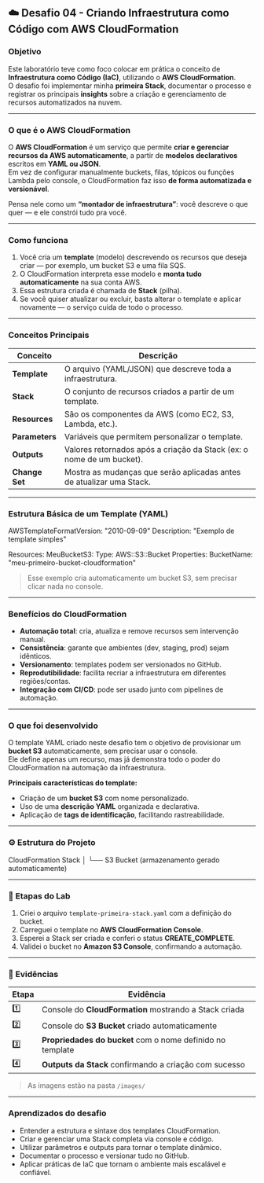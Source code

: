## ☁️ Desafio 04 - Criando Infraestrutura como Código com AWS CloudFormation

### Objetivo
Este laboratório teve como foco colocar em prática o conceito de **Infraestrutura como Código (IaC)**, utilizando o **AWS CloudFormation**.  
O desafio foi implementar minha **primeira Stack**, documentar o processo e registrar os principais **insights** sobre a criação e gerenciamento de recursos automatizados na nuvem.

---

### O que é o AWS CloudFormation
O **AWS CloudFormation** é um serviço que permite **criar e gerenciar recursos da AWS automaticamente**, a partir de **modelos declarativos** escritos em **YAML ou JSON**.  
Em vez de configurar manualmente buckets, filas, tópicos ou funções Lambda pelo console, o CloudFormation faz isso **de forma automatizada e versionável**.

Pensa nele como um **“montador de infraestrutura”**: você descreve o que quer — e ele constrói tudo pra você.  

---

### Como funciona
1. Você cria um **template** (modelo) descrevendo os recursos que deseja criar — por exemplo, um bucket S3 e uma fila SQS.  
2. O CloudFormation interpreta esse modelo e **monta tudo automaticamente** na sua conta AWS.  
3. Essa estrutura criada é chamada de **Stack** (pilha).  
4. Se você quiser atualizar ou excluir, basta alterar o template e aplicar novamente — o serviço cuida de todo o processo.  

---

### Conceitos Principais

| Conceito | Descrição |
|-----------|-----------|
| **Template** | O arquivo (YAML/JSON) que descreve toda a infraestrutura. |
| **Stack** | O conjunto de recursos criados a partir de um template. |
| **Resources** | São os componentes da AWS (como EC2, S3, Lambda, etc.). |
| **Parameters** | Variáveis que permitem personalizar o template. |
| **Outputs** | Valores retornados após a criação da Stack (ex: o nome de um bucket). |
| **Change Set** | Mostra as mudanças que serão aplicadas antes de atualizar uma Stack. |

---

### Estrutura Básica de um Template (YAML)

AWSTemplateFormatVersion: "2010-09-09"
Description: "Exemplo de template simples"

Resources:
  MeuBucketS3:
    Type: AWS::S3::Bucket
    Properties:
      BucketName: "meu-primeiro-bucket-cloudformation"

> Esse exemplo cria automaticamente um bucket S3, sem precisar clicar nada no console.

---

### Benefícios do CloudFormation

- **Automação total**: cria, atualiza e remove recursos sem intervenção manual.
- **Consistência**: garante que ambientes (dev, staging, prod) sejam idênticos.
- **Versionamento**: templates podem ser versionados no GitHub.
- **Reprodutibilidade**: facilita recriar a infraestrutura em diferentes regiões/contas.
- **Integração com CI/CD**: pode ser usado junto com pipelines de automação.

---

### O que foi desenvolvido
O template YAML criado neste desafio tem o objetivo de provisionar um **bucket S3** automaticamente, sem precisar usar o console.  
Ele define apenas um recurso, mas já demonstra todo o poder do CloudFormation na automação da infraestrutura.

**Principais características do template:**
- Criação de um **bucket S3** com nome personalizado.  
- Uso de uma **descrição YAML** organizada e declarativa.  
- Aplicação de **tags de identificação**, facilitando rastreabilidade.  

---

### ⚙️ Estrutura do Projeto

CloudFormation Stack
│
└── S3 Bucket (armazenamento gerado automaticamente)

---

### 🚀 Etapas do Lab
1. Criei o arquivo `template-primeira-stack.yaml` com a definição do bucket.  
2. Carreguei o template no **AWS CloudFormation Console**.  
3. Esperei a Stack ser criada e conferi o status **CREATE_COMPLETE**.  
4. Validei o bucket no **Amazon S3 Console**, confirmando a automação.  

---

### 📸 Evidências

| Etapa | Evidência |
|-------|------------|
| 1️⃣ | Console do **CloudFormation** mostrando a Stack criada |
| 2️⃣ | Console do **S3 Bucket** criado automaticamente |
| 3️⃣ | **Propriedades do bucket** com o nome definido no template |
| 4️⃣ | **Outputs da Stack** confirmando a criação com sucesso |

> As imagens estão na pasta `/images/`

---

### Aprendizados do desafio

- Entender a estrutura e sintaxe dos templates CloudFormation.
- Criar e gerenciar uma Stack completa via console e código.
- Utilizar parâmetros e outputs para tornar o template dinâmico.
- Documentar o processo e versionar tudo no GitHub.
- Aplicar práticas de IaC que tornam o ambiente mais escalável e confiável.
